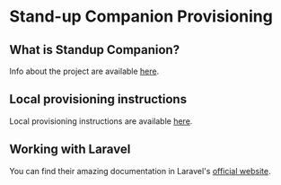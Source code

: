 # Stand-up Companion Provisioning

## What is Standup Companion?

Info about the project are available [here](docs/standup-companion.md).

## Local provisioning instructions

Local provisioning instructions are available [here](docs/local-provisioning.md).

## Working with Laravel

You can find their amazing documentation in Laravel's 
<a href="https://laravel.com/docs/9.x" target="_blank">official website</a>.
